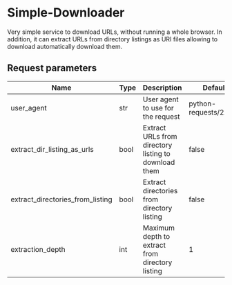 # Simple-Downloader

Very simple service to download URLs, without running a whole browser.
In addition, it can extract URLs from directory listings as URI files allowing to download automatically download them.

## Request parameters

| Name                             | Type | Description                                          | Default                |
| -------------------------------- | ---- | ---------------------------------------------------- | ---------------------- |
| user_agent                       | str  | User agent to use for the request                    | python-requests/2.25.0 |
| extract_dir_listing_as_urls      | bool | Extract URLs from directory listing to download them | false                  |
| extract_directories_from_listing | bool | Extract directories from directory listing           | false                  |
| extraction_depth                 | int  | Maximum depth to extract from directory listing      | 1                      |
